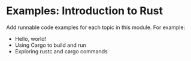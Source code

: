 # Examples: Introduction to Rust

Add runnable code examples for each topic in this module. For example:

- Hello, world!
- Using Cargo to build and run
- Exploring rustc and cargo commands